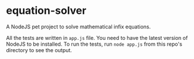 # equation-solver
A NodeJS pet project to solve mathematical infix equations.

All the tests are written in `app.js` file. You need to have the latest version of NodeJS to be installed. To run the tests, run `node app.js` from this repo's directory to see the output.
